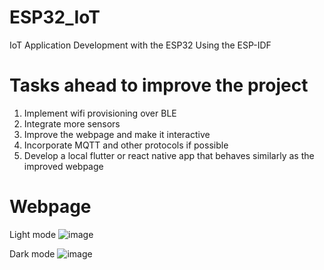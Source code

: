 # ESP32_IoT
IoT Application Development with the ESP32 Using the ESP-IDF
# Tasks ahead to improve the project
1. Implement wifi provisioning over BLE
2. Integrate more sensors
3. Improve the webpage and make it interactive
4. Incorporate MQTT and other protocols if possible
5. Develop a local flutter or react native app that behaves similarly as the improved webpage


# Webpage
Light mode
![image](https://github.com/user-attachments/assets/2b05787c-f1ee-4acd-86a3-e710fc17949d)



Dark mode
![image](https://github.com/user-attachments/assets/4ff4c579-054f-4e3b-942f-5ac6edbee3a5)



